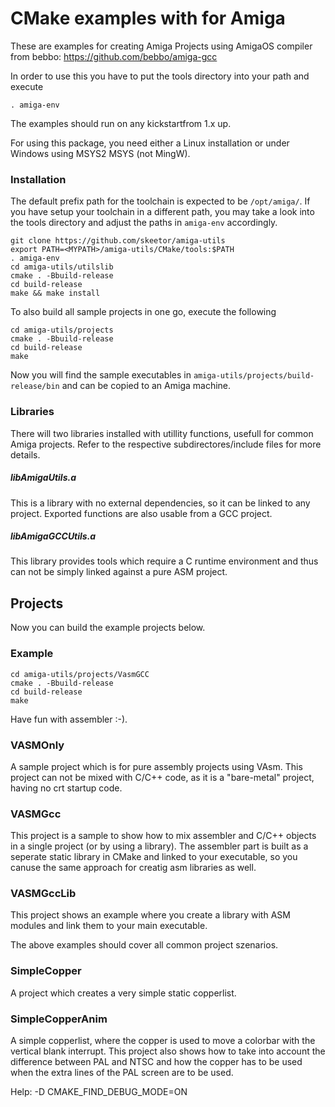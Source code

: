 # CMake examples with for Amiga 

These are examples for creating Amiga Projects using AmigaOS compiler from bebbo: https://github.com/bebbo/amiga-gcc

In order to use this you have to put the tools directory into your path and execute

`. amiga-env`

The examples should run on any kickstartfrom 1.x up.

For using this package, you need either a Linux installation or under Windows using MSYS2 MSYS (not MingW).

### Installation

The default prefix path for the toolchain is expected to be `/opt/amiga/`. If you have setup your toolchain in a different path, you may take a look into the tools directory and adjust the paths in `amiga-env` accordingly.

```
git clone https://github.com/skeetor/amiga-utils
export PATH=<MYPATH>/amiga-utils/CMake/tools:$PATH
. amiga-env
cd amiga-utils/utilslib
cmake . -Bbuild-release
cd build-release
make && make install
```

To also build all sample projects in one go, execute the following

```
cd amiga-utils/projects
cmake . -Bbuild-release
cd build-release
make
```

Now you will find the sample executables in `amiga-utils/projects/build-release/bin` and can be copied to an Amiga machine.

### Libraries

There will two libraries installed with utillity functions, usefull for common Amiga projects. Refer to the respective subdirectores/include files for more details.

##### libAmigaUtils.a

This is a library with no external dependencies, so it can be linked to any project. Exported functions are also usable from a GCC project.

##### libAmigaGCCUtils.a

This library provides tools which require a C runtime environment and thus can not be simply linked against a pure ASM project.

## Projects

Now you can build the example projects below.


### Example

```
cd amiga-utils/projects/VasmGCC
cmake . -Bbuild-release
cd build-release
make
```
Have fun with assembler :-).

### VASMOnly

A sample project which is for pure assembly projects using VAsm. This project can not be mixed with C/C++ code, as it is a "bare-metal" project, having no crt startup code.

### VASMGcc

This project is a sample to show how to mix assembler and C/C++ objects in a single project (or by using a library).
The assembler part is built as a seperate static library in CMake and linked to your executable, so you canuse the same approach for creatig asm libraries as well.

### VASMGccLib

This project shows an example where you create a library with ASM modules and link them to your main executable.

The above examples should cover all common project szenarios.

### SimpleCopper

A project which creates a very simple static copperlist.

### SimpleCopperAnim

A simple copperlist, where the copper is used to move a colorbar with the vertical blank interrupt. This project also shows how to take into account the difference between PAL and NTSC and how the copper has to be used when the extra lines of the PAL screen are to be used.

Help: -D CMAKE_FIND_DEBUG_MODE=ON
